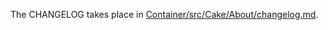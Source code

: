 The CHANGELOG takes place in [Container/src/Cake/About/changelog.md](Container/src/Cake/About/changelog.md).
